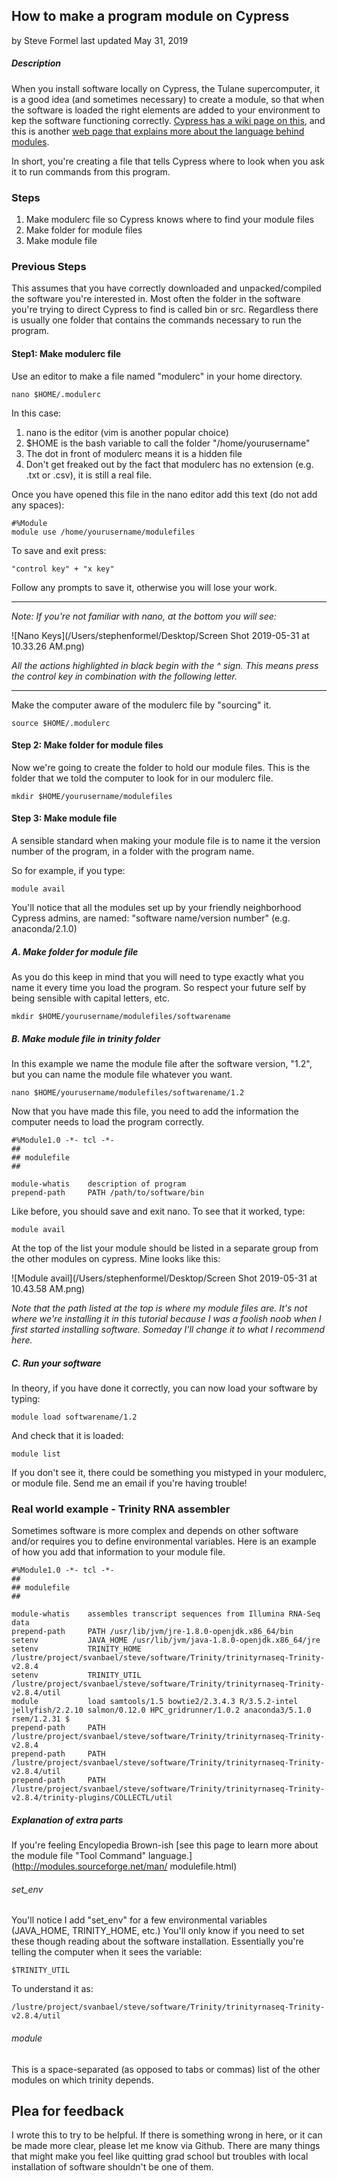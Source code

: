 ## How to make a program module on Cypress

by Steve Formel
last updated May 31, 2019

##### Description

When you install software locally on Cypress, the Tulane supercomputer, it is a good idea (and sometimes necessary) to create a module, so that when the software is loaded the right elements are added to your environment to kep the software functioning correctly.  [Cypress has a wiki page on this](https://wiki.hpc.tulane.edu/trac/wiki/cypress/ModuleCommand), and this is another [web page that explains more about the language behind modules](http://modules.sourceforge.net/man/modulefile.html).

In short, you're creating a file that tells Cypress where to look when you ask it to run commands from this program.

### Steps

1. Make modulerc file so Cypress knows where to find your module files
2. Make folder for module files
3. Make module file

### Previous Steps

This assumes that you have correctly downloaded and unpacked/compiled the software you're interested in.  Most often the folder in the software you're trying to direct Cypress to find is called bin or src.  Regardless there is usually one folder that contains the commands necessary to run the program.

#### Step1: Make modulerc file

Use an editor to make a file named "modulerc" in your home directory.  

	nano $HOME/.modulerc
	
In this case:

1. nano is the editor (vim is another popular choice)
2. $HOME is the bash variable to call the folder "/home/yourusername"
3. The dot in front of modulerc means it is a hidden file 
4. Don't get freaked out by the fact that modulerc has no extension (e.g. .txt or .csv), it is still a real file.

	

Once you have opened this file in the nano editor add this text (do not add any spaces):

	#%Module
	module use /home/yourusername/modulefiles

To save and exit press:

	"control key" + "x key"


Follow any prompts to save it, otherwise you will lose your work.
	
___

*Note: If you're not familiar with nano, at the bottom you will see:*

![Nano Keys](/Users/stephenformel/Desktop/Screen Shot 2019-05-31 at 10.33.26 AM.png)

*All the actions highlighted in black begin with the ^ sign.  This means press the control key in combination with the following letter.*
	
___

Make the computer aware of the modulerc file by "sourcing" it.

	source $HOME/.modulerc

#### Step 2: Make folder for module files

Now we're going to create the folder to hold our module files.  This is the folder that we told the computer to look for in our modulerc file.

	mkdir $HOME/yourusername/modulefiles
	
#### Step 3: Make module file

A sensible standard when making your module file is to name it the version number of the program, in a folder with the program name.

So for example, if you type:

	module avail
	
You'll notice that all the modules set up by your friendly neighborhood Cypress admins, are named: "software name/version number" (e.g. anaconda/2.1.0)

##### A. Make folder for module file

As you do this keep in mind that you will need to type exactly what you name it every time you load the program.  So respect your future self by being sensible with capital letters, etc.

	mkdir $HOME/yourusername/modulefiles/softwarename
	
##### B. Make module file in trinity folder

In this example we name the module file after the software version, "1.2", but you can name the module file whatever you want.

	nano $HOME/yourusername/modulefiles/softwarename/1.2

Now that you have made this file, you need to add the information the computer needs to load the program correctly.

	#%Module1.0 -*- tcl -*-
	##
	## modulefile
	##

	module-whatis    description of program
	prepend-path     PATH /path/to/software/bin

Like before, you should save and exit nano.  To see that it worked, type:

	module avail
	
At the top of the list your module should be listed in a separate group from the other modules on cypress.  Mine looks like this:

![Module avail](/Users/stephenformel/Desktop/Screen Shot 2019-05-31 at 10.43.58 AM.png)

*Note that the path listed at the top is where my module files are.  It's not where we're installing it in this tutorial because I was a foolish noob when I first started installing software.  Someday I'll change it to what I recommend here.*

##### C. Run your software

In theory, if you have done it correctly, you can now load your software by typing:

	module load softwarename/1.2
	
And check that it is loaded:

	module list
	
If you don't see it, there could be something you mistyped in your modulerc, or module file.  Send me an email if you're having trouble!


### Real world example - Trinity RNA assembler

Sometimes software is more complex and depends on other software and/or requires you to define environmental variables.  Here is an example of how you add that information to your module file. 

	#%Module1.0 -*- tcl -*-
	##
	## modulefile
	##

	module-whatis    assembles transcript sequences from Illumina RNA-Seq data
	prepend-path     PATH /usr/lib/jvm/jre-1.8.0-openjdk.x86_64/bin
	setenv           JAVA_HOME /usr/lib/jvm/java-1.8.0-openjdk.x86_64/jre
	setenv           TRINITY_HOME /lustre/project/svanbael/steve/software/Trinity/trinityrnaseq-Trinity-v2.8.4
	setenv           TRINITY_UTIL /lustre/project/svanbael/steve/software/Trinity/trinityrnaseq-Trinity-v2.8.4/util
	module           load samtools/1.5 bowtie2/2.3.4.3 R/3.5.2-intel jellyfish/2.2.10 salmon/0.12.0 HPC_gridrunner/1.0.2 anaconda3/5.1.0 rsem/1.2.31 $
	prepend-path     PATH /lustre/project/svanbael/steve/software/Trinity/trinityrnaseq-Trinity-v2.8.4
	prepend-path     PATH /lustre/project/svanbael/steve/software/Trinity/trinityrnaseq-Trinity-v2.8.4/util
	prepend-path     PATH /lustre/project/svanbael/steve/software/Trinity/trinityrnaseq-Trinity-v2.8.4/trinity-plugins/COLLECTL/util
	
##### Explanation of extra parts

If you're feeling Encylopedia Brown-ish [see this page to learn more about the module file "Tool Command" language.](http://modules.sourceforge.net/man/
modulefile.html)

###### set_env

You'll notice I add "set_env" for a few environmental variables (JAVA_HOME, TRINITY_HOME, etc.)  You'll only know if you need to set these though reading about the software installation.  Essentially you're telling the computer when it sees the variable:

	$TRINITY_UTIL
	
To understand it as:

	/lustre/project/svanbael/steve/software/Trinity/trinityrnaseq-Trinity-v2.8.4/util

###### module

This is a space-separated (as opposed to tabs or commas) list of the other modules on which trinity depends.


## Plea for feedback

I wrote this to try to be helpful.  If there is something wrong in here, or it can be made more clear, please let me know via Github.  There are many things that might make you feel like quitting grad school but troubles with local installation of software shouldn't be one of them.